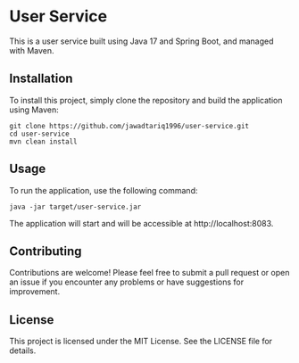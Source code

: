 # User Service

This is a user service built using Java 17 and Spring Boot, and managed with Maven.

## Installation

To install this project, simply clone the repository and build the application using Maven:

```
git clone https://github.com/jawadtariq1996/user-service.git
cd user-service
mvn clean install
```

## Usage

To run the application, use the following command:

```
java -jar target/user-service.jar
```

The application will start and will be accessible at http://localhost:8083.


## Contributing
Contributions are welcome! Please feel free to submit a pull request or open an issue if you encounter any problems or have suggestions for improvement.

## License
This project is licensed under the MIT License. See the LICENSE file for details.
